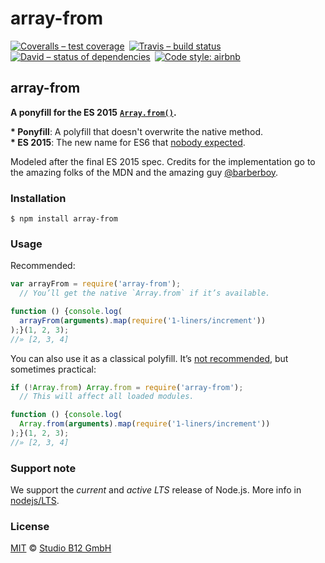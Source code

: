 # array-from

[![Coveralls – test coverage](https://img.shields.io/coveralls/studio-b12/array-from.svg?style=flat-square)](https://coveralls.io/r/studio-b12/array-from) [![Travis – build status](https://img.shields.io/travis/studio-b12/array-from/master.svg?style=flat-square)](https://travis-ci.org/studio-b12/array-from) [![David – status of dependencies](https://img.shields.io/david/studio-b12/array-from.svg?style=flat-square)](https://david-dm.org/studio-b12/array-from) [![Code style: airbnb](https://img.shields.io/badge/code%20style-airbnb-777777.svg?style=flat-square)](https://github.com/airbnb/javascript)

## array-from

**A ponyfill for the ES 2015** [**`Array.from()`**](https://developer.mozilla.org/en-US/docs/Web/JavaScript/Reference/Global\_Objects/Array/from)**.**

**\* Ponyfill**: A polyfill that doesn't overwrite the native method.\
**\* ES 2015**: The new name for ES6 that [nobody expected](http://webreflection.blogspot.de/2015/01/javascript-and-living-ecmascript.html).

Modeled after the final ES 2015 spec. Credits for the implementation go to the amazing folks of the MDN and the amazing guy [@barberboy](https://github.com/barberboy).

&#x20;

### Installation

```
$ npm install array-from
```

### Usage

Recommended:

```js
var arrayFrom = require('array-from');
  // You’ll get the native `Array.from` if it’s available.

function () {console.log(
  arrayFrom(arguments).map(require('1-liners/increment'))
);}(1, 2, 3);
//» [2, 3, 4]
```

You can also use it as a classical polyfill. It’s [not recommended](https://github.com/sindresorhus/object-assign/issues/10#issuecomment-65065859), but sometimes practical:

```js
if (!Array.from) Array.from = require('array-from');
  // This will affect all loaded modules.

function () {console.log(
  Array.from(arguments).map(require('1-liners/increment'))
);}(1, 2, 3);
//» [2, 3, 4]
```

### Support note

We support the _current_ and _active LTS_ release of Node.js. More info in [nodejs/LTS](https://github.com/nodejs/LTS#lts\_schedule).

### License

[MIT](License.md) © [Studio B12 GmbH](https://github.com/studio-b12)
